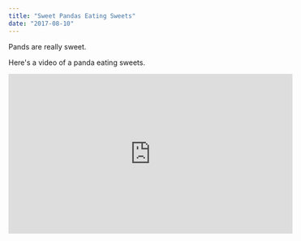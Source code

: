 ```yaml
---
title: "Sweet Pandas Eating Sweets"
date: "2017-08-10"
---
```


Pands are really sweet.

Here's a video of a panda eating sweets.

<iframe width="560" height="315" src="https://www.youtube.com/embed/4n0xNbfJLR8" frameborder="0" allowfullscreen></iframe>
